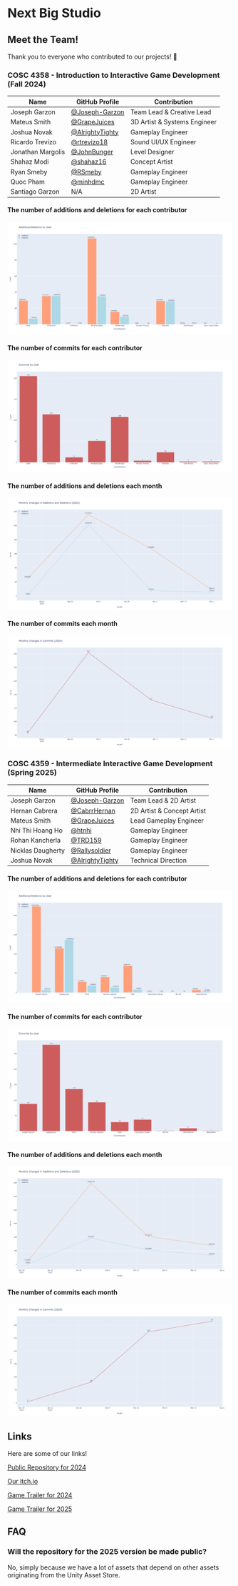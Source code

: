 # Next Big Studio

## Meet the Team!
Thank you to everyone who contributed to our projects! 🎉

### **COSC 4358 - Introduction to Interactive Game Development (Fall 2024)**
| Name               | GitHub Profile                                          | Contribution                  |
|--------------------|---------------------------------------------------------|-------------------------------|
| Joseph Garzon      | [@Joseph-Garzon](https://github.com//Joseph-Garzon)    | Team Lead & Creative Lead     |
| Mateus Smith       | [@GrapeJuices](https://github.com/grapejuices)         | 3D Artist & Systems Engineer  |
| Joshua Novak       | [@AlrightyTighty](https://github.com/AlrightyTighty)   | Gameplay Engineer             |
| Ricardo Trevizo    | [@rtrevizo18](https://github.com/rtrevizo18)           | Sound UI/UX Engineer          |
| Jonathan Margolis  | [@JohnBunger](https://github.com/JohnBunger)           | Level Designer                |
| Shahaz Modi        | [@shahaz16](https://github.com/shahaz16)               | Concept Artist                |
| Ryan Smeby         | [@RSmeby](https://github.com/RSmeby)                   | Gameplay Engineer             |
| Quoc Pham          | [@minhdmc](https://github.com/minhdmc)                 | Gameplay Engineer             |
| Santiago Garzon    | N/A                                                    | 2D Artist                     |

#### The number of additions and deletions for each contributor
![The number of additions and deletions for each contributor on a graph](https://github.com/Next-Big-Studio/.github/blob/main/profile/adddel2024.png)

#### The number of commits for each contributor
![The number of commits for each contributor on a graph](https://github.com/Next-Big-Studio/.github/blob/main/profile/commits2024.png)

#### The number of additions and deletions each month
![The number of additions and deletions for each month on a graph](https://github.com/Next-Big-Studio/.github/blob/main/profile/monthly_adddel2024.png)

#### The number of commits each month
![The number of commits for each month on a graph](https://github.com/Next-Big-Studio/.github/blob/main/profile/monthly_commits2024.png)

### **COSC 4359 - Intermediate Interactive Game Development (Spring 2025)**
| Name               | GitHub Profile                                          | Contribution                  |
|--------------------|---------------------------------------------------------|-------------------------------|
| Joseph Garzon      | [@Joseph-Garzon](https://github.com//Joseph-Garzon)     | Team Lead & 2D Artist         |
| Hernan Cabrera     | [@CabrrHernan](https://github.com/CabrrHernan)          | 2D Artist & Concept Artist    |
| Mateus Smith       | [@GrapeJuices](https://github.com/grapejuices)          | Lead Gameplay Engineer        |
| Nhi Thi Hoang Ho   | [@htnhi](https://github.com/htnhi)                      | Gameplay Engineer             |
| Rohan Kancherla    | [@TRD159](https://github.com/TRD159)                    | Gameplay Engineer             |
| Nicklas Daugherty  | [@Rallysoldier](https://github.com/Rallysoldier)        | Gameplay Engineer             |
| Joshua Novak       | [@AlrightyTighty](https://github.com/AlrightyTighty)    | Technical Direction           |

#### The number of additions and deletions for each contributor
![The number of additions and deletions for each contributor on a graph](https://github.com/Next-Big-Studio/.github/blob/main/profile/adddel2025.png)

#### The number of commits for each contributor
![The number of commits for each contributor on a graph](https://github.com/Next-Big-Studio/.github/blob/main/profile/commits2025.png)

#### The number of additions and deletions each month
![The number of additions and deletions for each month on a graph](https://github.com/Next-Big-Studio/.github/blob/main/profile/monthly_adddel2025.png)

#### The number of commits each month
![The number of commits for each month on a graph](https://github.com/Next-Big-Studio/.github/blob/main/profile/monthly_commits2025.png)

## Links
Here are some of our links!

[Public Repository for 2024](https://github.com/Next-Big-Studio/Upgrade-Your-Bumper-Public/)

[Our itch.io](https://nextbigstudio.itch.io/)

[Game Trailer for 2024](https://youtu.be/T7BgbTNS5xk)

[Game Trailer for 2025](https://youtu.be/dk-TfS149kA)

## FAQ

### Will the repository for the 2025 version be made public?

No, simply because we have a lot of assets that depend on other assets originating from the Unity Asset Store. 


